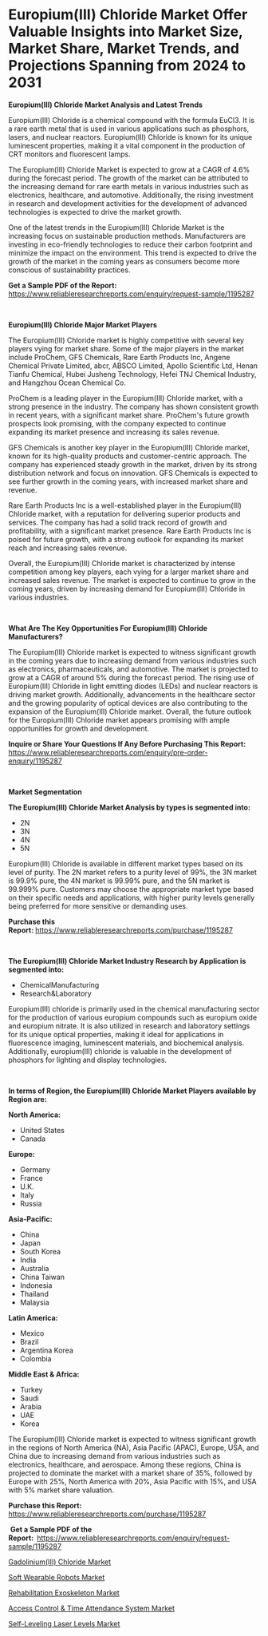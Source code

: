 <p><h1>Europium(III) Chloride Market Offer Valuable Insights into Market Size, Market Share, Market Trends, and Projections Spanning from 2024 to 2031</h1></p><p><strong>Europium(III) Chloride Market Analysis and Latest Trends</strong></p>
<p><p>Europium(III) Chloride is a chemical compound with the formula EuCl3. It is a rare earth metal that is used in various applications such as phosphors, lasers, and nuclear reactors. Europium(III) Chloride is known for its unique luminescent properties, making it a vital component in the production of CRT monitors and fluorescent lamps.</p><p>The Europium(III) Chloride Market is expected to grow at a CAGR of 4.6% during the forecast period. The growth of the market can be attributed to the increasing demand for rare earth metals in various industries such as electronics, healthcare, and automotive. Additionally, the rising investment in research and development activities for the development of advanced technologies is expected to drive the market growth.</p><p>One of the latest trends in the Europium(III) Chloride Market is the increasing focus on sustainable production methods. Manufacturers are investing in eco-friendly technologies to reduce their carbon footprint and minimize the impact on the environment. This trend is expected to drive the growth of the market in the coming years as consumers become more conscious of sustainability practices.</p></p>
<p><strong>Get a Sample PDF of the Report:&nbsp;</strong> <a href="https://www.reliableresearchreports.com/enquiry/request-sample/1195287">https://www.reliableresearchreports.com/enquiry/request-sample/1195287</a></p>
<p>&nbsp;</p>
<p><strong>Europium(III) Chloride Major Market Players</strong></p>
<p><p>The Europium(III) Chloride market is highly competitive with several key players vying for market share. Some of the major players in the market include ProChem, GFS Chemicals, Rare Earth Products Inc, Angene Chemical Private Limited, abcr, ABSCO Limited, Apollo Scientific Ltd, Henan Tianfu Chemical, Hubei Jusheng Technology, Hefei TNJ Chemical Industry, and Hangzhou Ocean Chemical Co.</p><p>ProChem is a leading player in the Europium(III) Chloride market, with a strong presence in the industry. The company has shown consistent growth in recent years, with a significant market share. ProChem's future growth prospects look promising, with the company expected to continue expanding its market presence and increasing its sales revenue.</p><p>GFS Chemicals is another key player in the Europium(III) Chloride market, known for its high-quality products and customer-centric approach. The company has experienced steady growth in the market, driven by its strong distribution network and focus on innovation. GFS Chemicals is expected to see further growth in the coming years, with increased market share and revenue.</p><p>Rare Earth Products Inc is a well-established player in the Europium(III) Chloride market, with a reputation for delivering superior products and services. The company has had a solid track record of growth and profitability, with a significant market presence. Rare Earth Products Inc is poised for future growth, with a strong outlook for expanding its market reach and increasing sales revenue.</p><p>Overall, the Europium(III) Chloride market is characterized by intense competition among key players, each vying for a larger market share and increased sales revenue. The market is expected to continue to grow in the coming years, driven by increasing demand for Europium(III) Chloride in various industries.</p></p>
<p>&nbsp;</p>
<p><strong>What Are The Key Opportunities For Europium(III) Chloride Manufacturers?</strong></p>
<p><p>The Europium(III) Chloride market is expected to witness significant growth in the coming years due to increasing demand from various industries such as electronics, pharmaceuticals, and automotive. The market is projected to grow at a CAGR of around 5% during the forecast period. The rising use of Europium(III) Chloride in light emitting diodes (LEDs) and nuclear reactors is driving market growth. Additionally, advancements in the healthcare sector and the growing popularity of optical devices are also contributing to the expansion of the Europium(III) Chloride market. Overall, the future outlook for the Europium(III) Chloride market appears promising with ample opportunities for growth and development.</p></p>
<p><strong>Inquire or Share Your Questions If Any Before Purchasing This Report:</strong> <a href="https://www.reliableresearchreports.com/enquiry/pre-order-enquiry/1195287">https://www.reliableresearchreports.com/enquiry/pre-order-enquiry/1195287</a></p>
<p>&nbsp;</p>
<p><strong>Market Segmentation</strong></p>
<p><strong>The Europium(III) Chloride Market Analysis by types is segmented into:</strong></p>
<p><ul><li>2N</li><li>3N</li><li>4N</li><li>5N</li></ul></p>
<p><p>Europium(III) Chloride is available in different market types based on its level of purity. The 2N market refers to a purity level of 99%, the 3N market is 99.9% pure, the 4N market is 99.99% pure, and the 5N market is 99.999% pure. Customers may choose the appropriate market type based on their specific needs and applications, with higher purity levels generally being preferred for more sensitive or demanding uses.</p></p>
<p><strong>Purchase this Report:&nbsp;</strong><a href="https://www.reliableresearchreports.com/purchase/1195287">https://www.reliableresearchreports.com/purchase/1195287</a></p>
<p>&nbsp;</p>
<p><strong>The Europium(III) Chloride Market Industry Research by Application is segmented into:</strong></p>
<p><ul><li>ChemicalManufacturing</li><li>Research&Laboratory</li></ul></p>
<p><p>Europium(III) chloride is primarily used in the chemical manufacturing sector for the production of various europium compounds such as europium oxide and europium nitrate. It is also utilized in research and laboratory settings for its unique optical properties, making it ideal for applications in fluorescence imaging, luminescent materials, and biochemical analysis. Additionally, europium(III) chloride is valuable in the development of phosphors for lighting and display technologies.</p></p>
<p>&nbsp;</p>
<p><strong>In terms of Region, the Europium(III) Chloride Market Players available by Region are:</strong></p>
<p>
    <p> <strong> North America: </strong>
        <ul>
            <li>United States</li>
            <li>Canada</li>
        </ul>
        </p> 
    <p> <strong> Europe: </strong>
        <ul>
            <li>Germany</li>
            <li>France</li>
            <li>U.K.</li>
            <li>Italy</li>
            <li>Russia</li>
        </ul>
        </p> 
    <p> <strong> Asia-Pacific: </strong>
        <ul>
            <li>China</li>
            <li>Japan</li>
            <li>South Korea</li>
            <li>India</li>
            <li>Australia</li>
            <li>China Taiwan</li>
            <li>Indonesia</li>
            <li>Thailand</li>
            <li>Malaysia</li>
        </ul>
        </p> 
    <p> <strong> Latin America: </strong>
        <ul>
            <li>Mexico</li>
            <li>Brazil</li>
            <li>Argentina Korea</li>
            <li>Colombia</li>
        </ul>
        </p> 
    <p> <strong> Middle East & Africa: </strong>
        <ul>
            <li>Turkey</li>
            <li>Saudi</li>
            <li>Arabia</li>
            <li>UAE</li>
            <li>Korea</li>
        </ul>
    </p>
    </p>
<p><p>The Europium(III) Chloride market is expected to witness significant growth in the regions of North America (NA), Asia Pacific (APAC), Europe, USA, and China due to increasing demand from various industries such as electronics, healthcare, and aerospace. Among these regions, China is projected to dominate the market with a market share of 35%, followed by Europe with 25%, North America with 20%, Asia Pacific with 15%, and USA with 5% market share valuation.</p></p>
<p><strong>Purchase this Report: </strong><a href="https://www.reliableresearchreports.com/purchase/1195287">https://www.reliableresearchreports.com/purchase/1195287</a></p>
<p>&nbsp;<strong>Get a Sample PDF of the Report:&nbsp;&nbsp;</strong><a href="https://www.reliableresearchreports.com/enquiry/request-sample/1195287">https://www.reliableresearchreports.com/enquiry/request-sample/1195287</a></p>
<p><strong></strong></p>
<p><p><a href="https://github.com/irfadac/Market-Research-Report-List-1/blob/main/gadoliniumiii-chloride-market.md">Gadolinium(III) Chloride Market</a></p><p><a href="https://issuu.com/reportprime-2/docs/soft-wearable-robots-market-size-2030.pptx">Soft Wearable Robots Market</a></p><p><a href="https://issuu.com/reportprime-2/docs/rehabilitation-exoskeleton-market-size-2030.pptx">Rehabilitation Exoskeleton Market</a></p><p><a href="https://medium.com/@lottiejerde6456/access-control-amp-time-attendance-system-market-trends-and-market-analysis-forecasted-for-period-5f6814aec75d">Access Control & Time Attendance System Market</a></p><p><a href="https://medium.com/@lottiejerde6456/self-leveling-laser-levels-market-size-market-outlook-and-market-forecast-2024-to-2031-c04d8ced77f1">Self-Leveling Laser Levels Market</a></p></p>